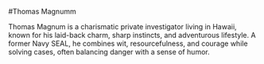 #Thomas Magnumm

Thomas Magnum is a charismatic private investigator living in Hawaii, known for his laid-back charm, sharp instincts, and adventurous lifestyle. A former Navy SEAL, he combines wit, resourcefulness, and courage while solving cases, often balancing danger with a sense of humor.